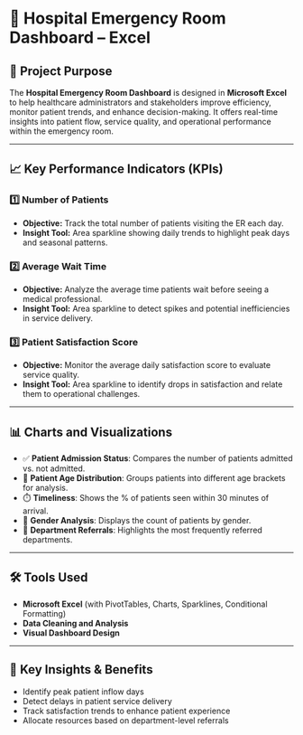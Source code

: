 # 🏥 Hospital Emergency Room Dashboard – Excel

## 📌 Project Purpose

The **Hospital Emergency Room Dashboard** is designed in **Microsoft Excel** to help healthcare administrators and stakeholders improve efficiency, monitor patient trends, and enhance decision-making. It offers real-time insights into patient flow, service quality, and operational performance within the emergency room.

---

## 📈 Key Performance Indicators (KPIs)

### 1️⃣ Number of Patients
- **Objective:** Track the total number of patients visiting the ER each day.
- **Insight Tool:** Area sparkline showing daily trends to highlight peak days and seasonal patterns.

### 2️⃣ Average Wait Time
- **Objective:** Analyze the average time patients wait before seeing a medical professional.
- **Insight Tool:** Area sparkline to detect spikes and potential inefficiencies in service delivery.

### 3️⃣ Patient Satisfaction Score
- **Objective:** Monitor the average daily satisfaction score to evaluate service quality.
- **Insight Tool:** Area sparkline to identify drops in satisfaction and relate them to operational challenges.

---

## 📊 Charts and Visualizations

- ✅  **Patient Admission Status**: Compares the number of patients admitted vs. not admitted.
- 👶  **Patient Age Distribution**: Groups patients into different age brackets for analysis.
- ⏱️  **Timeliness**: Shows the % of patients seen within 30 minutes of arrival.
- 🚻  **Gender Analysis**: Displays the count of patients by gender.
- 🏥  **Department Referrals**: Highlights the most frequently referred departments.


---

## 🛠️ Tools Used

- **Microsoft Excel** (with PivotTables, Charts, Sparklines, Conditional Formatting)
- **Data Cleaning and Analysis**
- **Visual Dashboard Design**




---

## 🚀 Key Insights & Benefits

- Identify peak patient inflow days
- Detect delays in patient service delivery
- Track satisfaction trends to enhance patient experience
- Allocate resources based on department-level referrals




